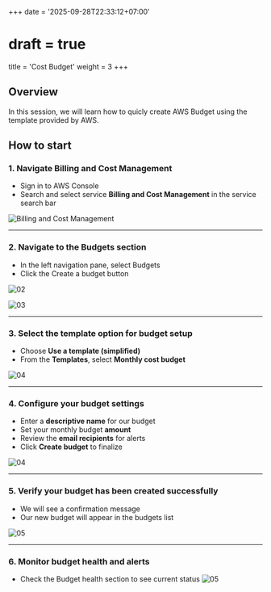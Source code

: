 +++
date = '2025-09-28T22:33:12+07:00'
# draft = true
title = 'Cost Budget'
weight = 3
+++

## Overview

In this session, we will learn how to quicly create AWS Budget using the template provided by AWS.

## How to start

### 1. Navigate Billing and Cost Management

- Sign in to AWS Console
- Search and select service **Billing and Cost Management** in the service search bar


![Billing and Cost Management](/images/FirstCloudJourney/01-Cost-Management-With-AWS-Budget/01-Cost-Budget/01-choose-billing-and-cost-management.png)

---

### 2. Navigate to the Budgets section

- In the left navigation pane, select Budgets
- Click the Create a budget button

![02](/images/FirstCloudJourney/01-Cost-Management-With-AWS-Budget/01-Cost-Budget/02-choose-budgets-on-left-menu.png)

![03](/images/FirstCloudJourney/01-Cost-Management-With-AWS-Budget/01-Cost-Budget/03-choose-create-budget-on-top-right.png)

---

### 3. Select the template option for budget setup

- Choose **Use a template (simplified)**
- From the **Templates**, select **Monthly cost budget**


![04](/images/FirstCloudJourney/01-Cost-Management-With-AWS-Budget/01-Cost-Budget/04-create-monthly-budget1.png)

---

### 4. Configure your budget settings

- Enter a **descriptive name** for our budget
- Set your monthly budget **amount**
- Review the **email recipients** for alerts
- Click **Create budget** to finalize

![04](/images/FirstCloudJourney/01-Cost-Management-With-AWS-Budget/01-Cost-Budget/04-create-monthly-budget2.png)

---

### 5. Verify your budget has been created successfully

- We will see a confirmation message
- Our new budget will appear in the budgets list

![05](/images/FirstCloudJourney/01-Cost-Management-With-AWS-Budget/01-Cost-Budget/05-confirm-create-budget-success.png)

---

### 6. Monitor budget health and alerts

- Check the Budget health section to see current status
![05](/images/FirstCloudJourney/01-Cost-Management-With-AWS-Budget/01-Cost-Budget/05-confirm-create-budget-success2.png)

